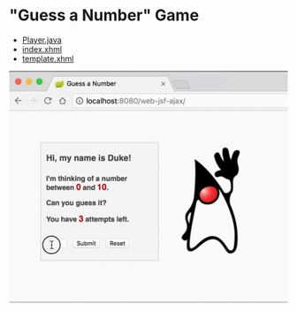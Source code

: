 # "Guess a Number" Game
* [Player.java](/web-jsf-ajax/src/main/java/org/zezutom/jeeseries/web/jsf/ajax/Player.java)
* [index.xhml](/web-jsf-ajax/src/main/webapp/index.xhtml)
* [template.xhml](/web-jsf-ajax/src/main/webapp/template.xhtml)

![Screenshot](/screenshots/03-web-jsf-ajax.gif "Screenshot")
